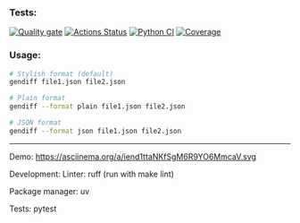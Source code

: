 ### Tests:
[![Quality gate](https://sonarcloud.io/api/project_badges/quality_gate?project=KlyaksaOFF_python-project-50)](https://sonarcloud.io/summary/new_code?id=KlyaksaOFF_python-project-50)
[![Actions Status](https://github.com/KlyaksaOFF/python-project-50/actions/workflows/hexlet-check.yml/badge.svg)](https://github.com/KlyaksaOFF/python-project-50/actions)
[![Python CI](https://github.com/KlyaksaOFF/python-project-50/actions/workflows/ci.yml/badge.svg)](https://github.com/KlyaksaOFF/python-project-50/actions/workflows/ci.yml)
[![Coverage](https://sonarcloud.io/api/project_badges/measure?project=KlyaksaOFF_python-project-50&metric=coverage)](https://sonarcloud.io/summary/new_code?id=KlyaksaOFF_python-project-50)

### Usage:

```bash
# Stylish format (default)
gendiff file1.json file2.json

# Plain format  
gendiff --format plain file1.json file2.json

# JSON format
gendiff --format json file1.json file2.json
```
---
Demo:
https://asciinema.org/a/iend1ttaNKfSgM6R9YO6MmcaV.svg

Development:
Linter: ruff (run with make lint)

Package manager: uv

Tests: pytest